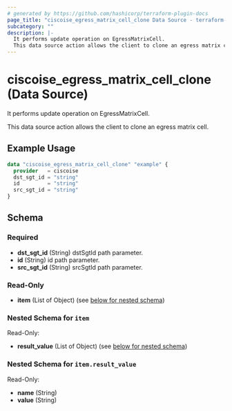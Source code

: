 ```yaml
---
# generated by https://github.com/hashicorp/terraform-plugin-docs
page_title: "ciscoise_egress_matrix_cell_clone Data Source - terraform-provider-ciscoise"
subcategory: ""
description: |-
  It performs update operation on EgressMatrixCell.
  This data source action allows the client to clone an egress matrix cell.
---
```


# ciscoise_egress_matrix_cell_clone (Data Source)

It performs update operation on EgressMatrixCell.

This data source action allows the client to clone an egress matrix cell.

## Example Usage

```terraform
data "ciscoise_egress_matrix_cell_clone" "example" {
  provider   = ciscoise
  dst_sgt_id = "string"
  id         = "string"
  src_sgt_id = "string"
}
```

<!-- schema generated by tfplugindocs -->
## Schema

### Required

- **dst_sgt_id** (String) dstSgtId path parameter.
- **id** (String) id path parameter.
- **src_sgt_id** (String) srcSgtId path parameter.

### Read-Only

- **item** (List of Object) (see [below for nested schema](#nestedatt--item))

<a id="nestedatt--item"></a>
### Nested Schema for `item`

Read-Only:

- **result_value** (List of Object) (see [below for nested schema](#nestedobjatt--item--result_value))

<a id="nestedobjatt--item--result_value"></a>
### Nested Schema for `item.result_value`

Read-Only:

- **name** (String)
- **value** (String)


